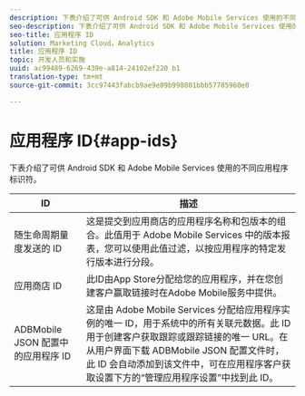 ```yaml
---
description: 下表介绍了可供 Android SDK 和 Adobe Mobile Services 使用的不同应用程序标识符。
seo-description: 下表介绍了可供 Android SDK 和 Adobe Mobile Services 使用的不同应用程序标识符。
seo-title: 应用程序 ID
solution: Marketing Cloud，Analytics
title: 应用程序 ID
topic: 开发人员和实施
uuid: ac99489-6269-439e-a814-24102ef220 b1
translation-type: tm+mt
source-git-commit: 3cc97443fabcb9ae9e09b998801bbb57785960e0

---
```



# 应用程序 ID{#app-ids}

下表介绍了可供 Android SDK 和 Adobe Mobile Services 使用的不同应用程序标识符。

| ID | 描述 |
|--- |--- |
| 随生命周期量度发送的 ID | 这是提交到应用商店的应用程序名称和包版本的组合。此值用于 Adobe Mobile Services 中的版本报表，您可以使用此值过滤，以按应用程序的特定发行版本进行分段。 |
| 应用商店 ID | 此ID由App Store分配给您的应用程序，并在您创建客户赢取链接时在Adobe Mobile服务中提供。 |
| ADBMobile JSON 配置中的应用程序 ID | 这是由 Adobe Mobile Services 分配给应用程序实例的唯一 ID，用于系统中的所有关联元数据。此 ID 用于创建客户获取跟踪或跟踪链接的唯一 URL。在从用户界面下载 ADBMobile JSON 配置文件时，此 ID 会自动添加到该文件中，可在应用程序客户获取设置下方的“管理应用程序设置”中找到此 ID。 |